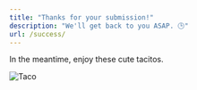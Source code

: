 ```yaml
---
title: "Thanks for your submission!"
description: "We'll get back to you ASAP. 🕒"
url: /success/
---
```


<div class="has-text-centered mb-1">
  <p>In the meantime, enjoy these cute tacitos.</p>
</div>

![Taco](https://media.giphy.com/media/pYCdxGyLFSwgw/source.gif)
